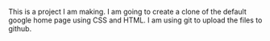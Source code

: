 This is a project I am making. I am going to create a clone of the default
google home page using CSS and HTML. I am using git to upload the files to github.